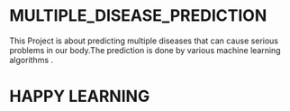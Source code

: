 # MULTIPLE_DISEASE_PREDICTION

This Project is about predicting multiple diseases that can cause serious problems in our body.The prediction is done by various machine learning algorithms .
 
 
# HAPPY LEARNING      
  

